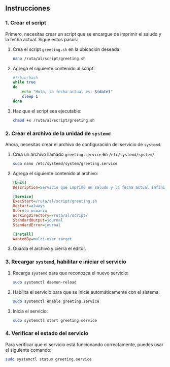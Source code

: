 ## Instrucciones

### 1. Crear el script

Primero, necesitas crear un script que se encargue de imprimir el saludo y la fecha actual. Sigue estos pasos:

1. Crea el script `greeting.sh` en la ubicación deseada:

    ```bash
    nano /ruta/al/script/greeting.sh
    ```

2. Agrega el siguiente contenido al script:

    ```bash
    #!/bin/bash
    while true
    do
        echo "Hola, la fecha actual es: $(date)"
        sleep 1
    done
    ```

3. Haz que el script sea ejecutable:

    ```bash
    chmod +x /ruta/al/script/greeting.sh
    ```

### 2. Crear el archivo de la unidad de `systemd`

Ahora, necesitas crear el archivo de configuración del servicio de `systemd`.

1. Crea un archivo llamado `greeting.service` en `/etc/systemd/system/`:

    ```bash
    sudo nano /etc/systemd/system/greeting.service
    ```

2. Agrega el siguiente contenido al archivo:

    ```ini
    [Unit]
    Description=Servicio que imprime un saludo y la fecha actual infinitamente

    [Service]
    ExecStart=/ruta/al/script/greeting.sh
    Restart=always
    User=tu_usuario
    WorkingDirectory=/ruta/al/script/
    StandardOutput=journal
    StandardError=journal

    [Install]
    WantedBy=multi-user.target
    ```

3. Guarda el archivo y cierra el editor.

### 3. Recargar `systemd`, habilitar e iniciar el servicio

1. Recarga `systemd` para que reconozca el nuevo servicio:

    ```bash
    sudo systemctl daemon-reload
    ```

2. Habilita el servicio para que se inicie automáticamente con el sistema:

    ```bash
    sudo systemctl enable greeting.service
    ```

3. Inicia el servicio:

    ```bash
    sudo systemctl start greeting.service
    ```

### 4. Verificar el estado del servicio

Para verificar que el servicio está funcionando correctamente, puedes usar el siguiente comando:

```bash
sudo systemctl status greeting.service
